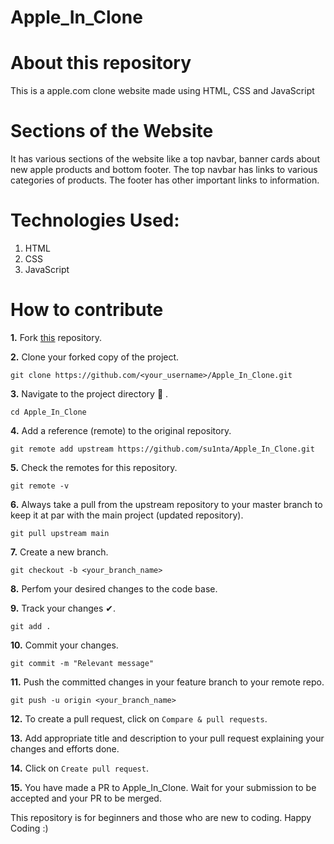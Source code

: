 # Apple_In_Clone

# About this repository
This is a apple.com clone website made using HTML, CSS and JavaScript

# Sections of the Website
It has various sections of the website like a top navbar, banner cards about new apple products and bottom footer.
The top navbar has links to various categories of products.
The footer has other important links to information.

# Technologies Used:

1. HTML
2. CSS
3. JavaScript

# How to contribute

**1.**  Fork [this](https://github.com/su1nta/Apple_In_Clone) repository.

**2.**  Clone your forked copy of the project.

```
git clone https://github.com/<your_username>/Apple_In_Clone.git
```

**3.** Navigate to the project directory :file_folder: .

```
cd Apple_In_Clone
```

**4.** Add a reference (remote) to the original repository.

```
git remote add upstream https://github.com/su1nta/Apple_In_Clone.git
```

**5.** Check the remotes for this repository.

```
git remote -v
```

**6.** Always take a pull from the upstream repository to your master branch to keep it at par with the main project (updated repository).

```
git pull upstream main
```

**7.** Create a new branch.

```
git checkout -b <your_branch_name>
```

**8.** Perfom your desired changes to the code base.

**9.** Track your changes ✔. 

```
git add . 
```

**10.** Commit your changes.

```
git commit -m "Relevant message"
```

**11.** Push the committed changes in your feature branch to your remote repo.

```
git push -u origin <your_branch_name>
```

**12.** To create a pull request, click on `Compare & pull requests`.

**13.** Add appropriate title and description to your pull request explaining your changes and efforts done.

**14.** Click on `Create pull request`.


**15.** You have made a PR to Apple_In_Clone. Wait for your submission to be accepted and your PR to be merged.

This repository is for beginners and those who are new to coding. 
Happy Coding :)
